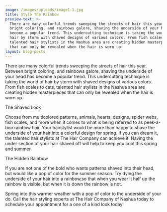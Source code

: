 ```yaml
---
image: /images/uploads/image1-1.jpg
title: Style The Rainbow
preview-text: >-
  There are many colorful trends sweeping the streets of hair this year. Between
  bright coloring, and rainbows galore, shaving the underside of your head has
  become a popular trend. This undercutting technique is taking the world of
  hair by storm with shaved designs of various colors. From fish scales to cats,
  talented hair stylists in the Nashua area are creating hidden masterpieces
  that can only be revealed when the hair is worn up.
layout: blog-posts
---
```

There are many colorful trends sweeping the streets of hair this year. Between bright coloring, and rainbows galore, shaving the underside of your head has become a popular trend. This undercutting technique is taking the world of hair by storm with shaved designs of various colors. From fish scales to cats, talented hair stylists in the Nashua area are creating hidden masterpieces that can only be revealed when the hair is worn up.

The Shaved Look

Choose from multicolored patterns, animals, hearts, designs, spider webs, fish scales, and more when it comes to what is being referred to as peek-a-boo rainbow hair. Your hairstylist would be more than happy to shave the underside of your hair into a colorful design for spring. If you can dream it, the talented hair stylists at The Hair Company can achieve it. Having the under section of your hair shaved off will help to keep you cool this spring and summer.

The Hidden Rainbow

If you are not one of the bold who wants patterns shaved into their head, but would like a pop of color for the summer season. Try dying the underside of your hair into a rainbow,so that when you wear it half up the rainbow is visible, but when it is down the rainbow is not.

Spring into this warmer weather with a pop of color to the underside of your do. Call the hair styling experts at The Hair Company of Nashua today to schedule your appointment for a one of a kind look today!

